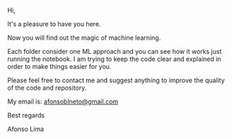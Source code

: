 Hi,

It's a pleasure to have you here. 

Now you will find out the magic of machine learning.

Each folder consider one ML approach and you can see how it works just running the notebook. I am trying to keep the code clear and explained in order to make things easier for you. 

Please feel free to contact me and suggest anything to improve the quality of the code and repository.

My email is: afonsoblneto@gmail.com

Best regards

Afonso Lima
